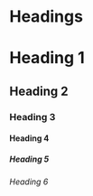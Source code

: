 # Headings

# Heading 1
## Heading 2
### Heading 3
#### Heading 4
##### Heading 5
###### Heading 6

